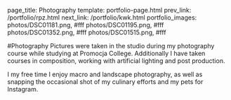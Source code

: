 page_title: Photography
template: portfolio-page.html
prev_link: /portfolio/rpz.html
next_link: /portfolio/kwk.html
portfolio_images: photos/DSC01181.png, #fff
    photos/DSC01195.png, #fff
    photos/DSC01352.png, #fff
    photos/DSC01515.png, #fff
    
    
#Photography
Pictures were taken in the studio during my photography course while studying at Promocja College.
Additionally I have taken courses in composition, working with artificial lighting and post production.

I my free time I enjoy macro and landscape photography, as well as snapping the occasional shot of my culinary efforts and my pets for Instagram. 